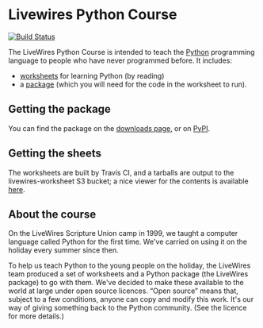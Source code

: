 # Livewires Python Course #

[![Build Status](https://travis-ci.org/livewires/python.svg?branch=master)](https://travis-ci.org/livewires/python)

The LiveWires Python Course is intended to teach the [Python](http://www.python.org/) programming language to people who have never programmed before. It includes:

* [worksheets](sheets/) for learning Python (by reading)
* a [package](module/) (which you will need for the code in the worksheet to run).

## Getting the package ##

You can find the package on the [downloads page](https://github.com/livewires/python/releases), or on [PyPI](https://pypi.python.org/pypi/LiveWires).

## Getting the sheets ##

The worksheets are built by Travis CI, and a tarballs are output to the livewires-worksheet S3 bucket; a nice viewer for the contents is available [here](http://shrub.appspot.com/livewires-worksheets/?s=date:d).

## About the course ##

On the LiveWires Scripture Union camp in 1999, we taught a computer language called Python for the first time. We've carried on using it on the holiday every summer since then.

To help us teach Python to the young people on the holiday, the LiveWires team produced a set of worksheets and a Python package (the LiveWires package) to go with them. We've decided to make these available to the world at large under open source licences. “Open source” means that, subject to a few conditions, anyone can copy and modify this work. It's our way of giving something back to the Python community. (See the licence for more details.)
